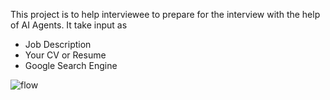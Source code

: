 This project is to help interviewee to prepare for the interview with the help of AI Agents.
It take input as 
- Job Description
- Your CV or Resume
- Google Search Engine

  
![flow](https://github.com/user-attachments/assets/a1e1518e-5755-4df3-aa2d-c80f221ba4e1)
